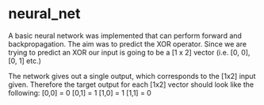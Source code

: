 # neural_net

A basic neural network was implemented that can perform forward and backpropagation. The aim was to predict the XOR operator. Since we are trying 
to predict an XOR our input is going to be a [1 x 2] vector (i.e. [0, 0], [0, 1] etc.) 

The network gives out a single output, which corresponds to the [1x2] input given. Therefore the target output for each [1x2] vector should look like the 
following:
[0,0] = 0
[0,1] = 1
[1,0] = 1
[1,1] = 0
